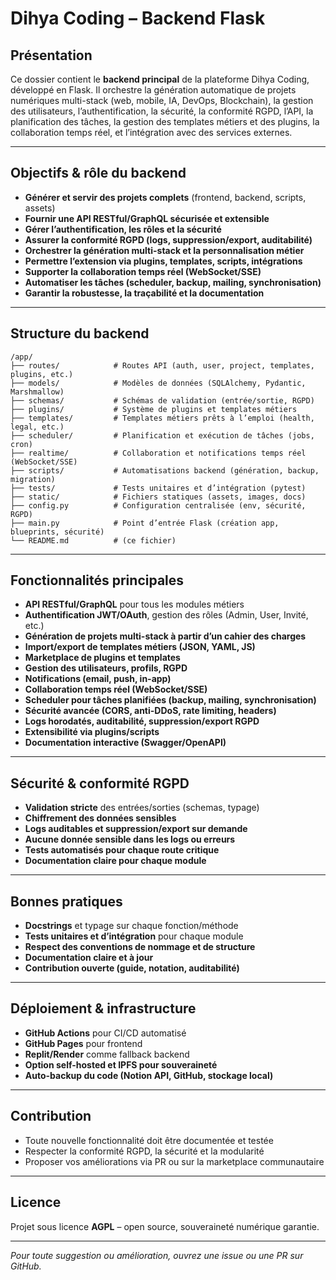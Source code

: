 # Dihya Coding – Backend Flask

## Présentation

Ce dossier contient le **backend principal** de la plateforme Dihya Coding, développé en Flask. Il orchestre la génération automatique de projets numériques multi-stack (web, mobile, IA, DevOps, Blockchain), la gestion des utilisateurs, l’authentification, la sécurité, la conformité RGPD, l’API, la planification des tâches, la gestion des templates métiers et des plugins, la collaboration temps réel, et l’intégration avec des services externes.

---

## Objectifs & rôle du backend

- **Générer et servir des projets complets** (frontend, backend, scripts, assets)
- **Fournir une API RESTful/GraphQL sécurisée et extensible**
- **Gérer l’authentification, les rôles et la sécurité**
- **Assurer la conformité RGPD (logs, suppression/export, auditabilité)**
- **Orchestrer la génération multi-stack et la personnalisation métier**
- **Permettre l’extension via plugins, templates, scripts, intégrations**
- **Supporter la collaboration temps réel (WebSocket/SSE)**
- **Automatiser les tâches (scheduler, backup, mailing, synchronisation)**
- **Garantir la robustesse, la traçabilité et la documentation**

---

## Structure du backend

```
/app/
├── routes/            # Routes API (auth, user, project, templates, plugins, etc.)
├── models/            # Modèles de données (SQLAlchemy, Pydantic, Marshmallow)
├── schemas/           # Schémas de validation (entrée/sortie, RGPD)
├── plugins/           # Système de plugins et templates métiers
├── templates/         # Templates métiers prêts à l’emploi (health, legal, etc.)
├── scheduler/         # Planification et exécution de tâches (jobs, cron)
├── realtime/          # Collaboration et notifications temps réel (WebSocket/SSE)
├── scripts/           # Automatisations backend (génération, backup, migration)
├── tests/             # Tests unitaires et d’intégration (pytest)
├── static/            # Fichiers statiques (assets, images, docs)
├── config.py          # Configuration centralisée (env, sécurité, RGPD)
├── main.py            # Point d’entrée Flask (création app, blueprints, sécurité)
└── README.md          # (ce fichier)
```

---

## Fonctionnalités principales

- **API RESTful/GraphQL** pour tous les modules métiers
- **Authentification JWT/OAuth**, gestion des rôles (Admin, User, Invité, etc.)
- **Génération de projets multi-stack à partir d’un cahier des charges**
- **Import/export de templates métiers (JSON, YAML, JS)**
- **Marketplace de plugins et templates**
- **Gestion des utilisateurs, profils, RGPD**
- **Notifications (email, push, in-app)**
- **Collaboration temps réel (WebSocket/SSE)**
- **Scheduler pour tâches planifiées (backup, mailing, synchronisation)**
- **Sécurité avancée (CORS, anti-DDoS, rate limiting, headers)**
- **Logs horodatés, auditabilité, suppression/export RGPD**
- **Extensibilité via plugins/scripts**
- **Documentation interactive (Swagger/OpenAPI)**

---

## Sécurité & conformité RGPD

- **Validation stricte** des entrées/sorties (schemas, typage)
- **Chiffrement des données sensibles**
- **Logs auditables et suppression/export sur demande**
- **Aucune donnée sensible dans les logs ou erreurs**
- **Tests automatisés pour chaque route critique**
- **Documentation claire pour chaque module**

---

## Bonnes pratiques

- **Docstrings** et typage sur chaque fonction/méthode
- **Tests unitaires et d’intégration** pour chaque module
- **Respect des conventions de nommage et de structure**
- **Documentation claire et à jour**
- **Contribution ouverte (guide, notation, auditabilité)**

---

## Déploiement & infrastructure

- **GitHub Actions** pour CI/CD automatisé
- **GitHub Pages** pour frontend
- **Replit/Render** comme fallback backend
- **Option self-hosted et IPFS pour souveraineté**
- **Auto-backup du code (Notion API, GitHub, stockage local)**

---

## Contribution

- Toute nouvelle fonctionnalité doit être documentée et testée
- Respecter la conformité RGPD, la sécurité et la modularité
- Proposer vos améliorations via PR ou sur la marketplace communautaire

---

## Licence

Projet sous licence **AGPL** – open source, souveraineté numérique garantie.

---

*Pour toute suggestion ou amélioration, ouvrez une issue ou une PR sur GitHub.*